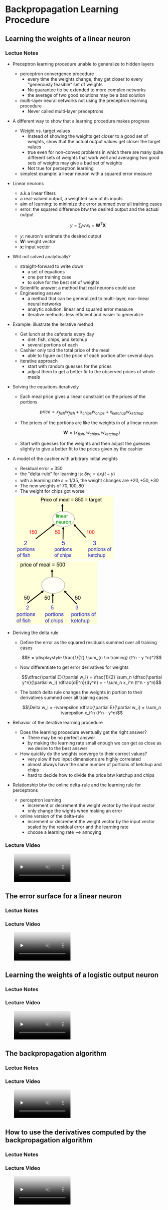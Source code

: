 # Backpropagation Learning Procedure
  
## Learning the weights of a linear neuron

### Lectue Notes

+ Preceptron learning procedure unable to generalize to hidden layers
  + perceptron convergence procedure
    + every time the weights change, they get closer to every "generously feasible" set of weights
    + No guarantee tio be extended to more complex networks
    + the average of two good solutions may be a bad solution
  + multi-layer neural networks not using the preceptron learning procedure
    + Never called multi-layer preceptrons

+ A different way to show that a learning procedure makes progress
  + Weight vs. target values
    + Instead of showing the weights get closer to a good set of weights, show that the actual output values get closer the target values
    + true even for non-convex problems in which there are many quite different sets of weights that work well and averaging two good sets of weights may give a bad set of weights
    + Not true for perceptron learning
  + simplest example: a linear neuron with a squared error measure

+ Linear neurons
  + a.k.a linear filters
  + a real-valued output, a weighted sum of its inputs
  + aim of learning: to minimize the error summed over all training cases
  + error: the squared difference btw the desired output and the actual output

  $$y = \sum_i w_i x_i = \mathbf{W}^T \mathbf{X}$$

  + $y$: neuron's estimate the desired output
  + $\mathbf{W}$: weight vector
  + $\mathbf{x}$: input vector

+ Wht not solved analytically?
  + straight-forward to write down
    + a set of equations
    + one per training case
    + to solve for the best set of weights
  + Scientific answer: a method that real neurons could use
  + Engineering answer
    + a method that can be generalized to multi-layer, non-linear neural networks
    + analytic solution: linear and squared error measure
    + iterative methods: less efficient and easier to generalize

+ Example: illustrate the iterative method
  + Get lunch at the cafeteria every day
    + diet: fish, chips, and ketchup
    + several portions of each
  + Cashier only told the total price of the meal
    + able to figure out the price of each portion after several days
  + iterative approach
    + start with random guesses for the prices
    + adjust them to get a better fir to the observed prices of whole meals

+ Solving the equations iteratively
  + Each meal price gives a linear constraint on the prices of the portions

    $$price = x_{fish} w_{fish} + x_{chips} w_{chips} + x_{ketchup} w_{ketchup}$$
  
  + The prices of the portions are like the weights in of a linear neuron

    $$\mathbf{W} = (x_{fish}, w_{chips}, w_{ketchup})$$

  + Start with guesses for the weights and then adjust the guesses slightly to give a better fit to the prices given by the cashier

+ A model of the cashier with arbitrary initial weights
  + Residual error = 350
  + the "delta-rule" for learning is: $\delta w_i = \varepsilon x_i(t - y)$
  + with a learning rate $\varepsilon = 1/35$, the weight changes are $+20, +50, +30$
  + The new weights of $70, 100, 80$
  + The weight for chips got worse

  <div style="margin: 0.5em; display: flex; justify-content: center; align-items: center; flex-flow: row wrap;">
    <a href="http://www.cs.toronto.edu/~hinton/coursera/lecture3/lec3.pptx" ismap target="_blank">
      <img src="img/m03-01.png" style="margin: 0.1em;" alt="A model of the cashier with arbitrary initial weights" title="A model of the cashier with arbitrary initial weights" height=200>
      <img src="img/m03-02.png" style="margin: 0.1em;" alt="A model of the cashier with true wights" title="A model of the cashier with true wights" height=200>
    </a>
  </div>

+ Deriving the delta rule
  + Define the error as the squared residuals summed over all training cases

    $$E = \displaystyle \frac{1}{2} \sum_{n \in training} (t^n - y ^n)^2$$

  + Now differentiate to get error derivatives for weights

    $$\dfrac{\partial E}{\partial w_i} = \frac{1}{2} \sum_n \dfrac{\partial y^n}{\partial w_i} \dfrac{dE^n}{dy^n} = - \sum_n x_i^n (t^n - y^n)$$

  + The batch delta rule changes the weights in portion to their derivatives summed over all training cases

    $$\Delta w_i = -\varepsilon \dfrac{\partial E}{\partial w_i} = \sum_n \varepsilon x_i^n (t^n - y^n)$$

+ Behavior of the iterative learning procedure
  + Does the learning procedure eventually get the right answer?
    + There may be no perfect answer
    + by making the learning rate small enough we can get as close as we desire to the best answer
  + How quickly do the weights converge to their correct values?
    + very slow if two input dimensions are highly correlated
    + almost always have the same number of portions of ketchup and chips
    + hard to decide how to divide the price btw ketchup and chips

+ Relationship btw the online delta-rule and the learning rule for perceptrons
  + perceptron learning
    + increment or decrement the weight vector by the input vector
    + only change the wights when making an error
  + online version of the delta-rule
    + increment or decrement the weight vector by the input vector scaled by the residual error and the learning rate
    + choose a learning rate --> annoying


### Lecture Video

<video src="http://www.cs.toronto.edu/~hinton/coursera/lecture3/lec3a.mp4" preload="none" loop="loop" controls="controls" style="margin-left: 2em;" muted="" poster="http://www.multipelife.com/wp-content/uploads/2016/08/video-converter-software.png" width=180>
  <track src="subtitle" kind="captions" srclang="en" label="English" default>
  Your browser does not support the HTML5 video element.
</video><br/>


## The error surface for a linear neuron

### Lectue Notes




### Lecture Video

<video src="http://www.cs.toronto.edu/~hinton/coursera/lecture3/lec3b.mp4" preload="none" loop="loop" controls="controls" style="margin-left: 2em;" muted="" poster="http://www.multipelife.com/wp-content/uploads/2016/08/video-converter-software.png" width=180>
  <track src="subtitle" kind="captions" srclang="en" label="English" default>
  Your browser does not support the HTML5 video element.
</video><br/>


## Learning the weights of a logistic output neuron

### Lectue Notes




### Lecture Video

<video src="http://www.cs.toronto.edu/~hinton/coursera/lecture3/lec3c.mp4" preload="none" loop="loop" controls="controls" style="margin-left: 2em;" muted="" poster="http://www.multipelife.com/wp-content/uploads/2016/08/video-converter-software.png" width=180>
  <track src="subtitle" kind="captions" srclang="en" label="English" default>
  Your browser does not support the HTML5 video element.
</video><br/>


## The backpropagation algorithm

### Lectue Notes




### Lecture Video

<video src="http://www.cs.toronto.edu/~hinton/coursera/lecture3/lec3d.mp4" preload="none" loop="loop" controls="controls" style="margin-left: 2em;" muted="" poster="http://www.multipelife.com/wp-content/uploads/2016/08/video-converter-software.png" width=180>
  <track src="subtitle" kind="captions" srclang="en" label="English" default>
  Your browser does not support the HTML5 video element.
</video><br/>


## How to use the derivatives computed by the backpropagation algorithm

### Lectue Notes




### Lecture Video

<video src="http://www.cs.toronto.edu/~hinton/coursera/lecture3/lec3e.mp4" preload="none" loop="loop" controls="controls" style="margin-left: 2em;" muted="" poster="http://www.multipelife.com/wp-content/uploads/2016/08/video-converter-software.png" width=180>
  <track src="subtitle" kind="captions" srclang="en" label="English" default>
  Your browser does not support the HTML5 video element.
</video><br/>

